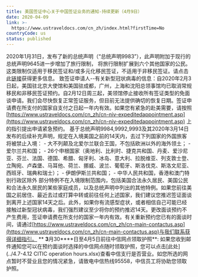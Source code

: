 ```yaml
---
title: 美国签证中心关于中国签证业务的通知-持续更新（4月9日）
date: 2020-04-09
link: >-
  https://www.ustraveldocs.com/cn_zh/index.html?firstTime=No
countryCode: us
status: published
---
```

2020年1月31日，发布了新的总统声明（“总统声明9983”），此声明附加于现行的总统声明9645进一步增加了旅行限制， 将旅行限制扩展到六个其他国家的公民。这类限制仅适用于移民签证和/或多元化移民签证，不适用于非移民签证。请点击此[链接](https://travel.state.gov/content/travel/en/us-visas/visa-information-resources/presidential-proclamation-archive/presidential-proclamation9645.html?wcmmode=disabled)获得更多信息。 致签证申请人\--有关新型冠状病毒的信息：自2020年2月3日起，美国驻北京大使馆和美国驻成都，广州，上海和沈阳总领事馆均已取消常规移民和非移民签证预约。自2月12日周三起，美领馆停止接收所有签证类型的免面谈申请。我们会尽快恢复正常签证服务，但目前无法提供确切的恢复日期。签证申请费在所支付的国家自支付之日起一年内有效。如果您有紧急的赴美需要，请按照[https://www.ustraveldocs.com/cn_zh/cn-niv-expeditedappointment.asp](https://www.ustraveldocs.com/cn_zh/cn-niv-expeditedappointment.asp) 上的指引提出申请紧急预约。 基于总统声明9984,9992,9993及其2020年3月14日发布的后续补充声明，规定在入境美国之前的14天内，去过下列国家的外国旅客将被禁止入境： \- 大不列颠及北爱尔兰联合王国，不包括欧洲以外的海外领土； \- 爱尔兰共和国； \- 26个申根国家（奥地利、比利时、捷克共和国、丹麦、爱沙尼亚、芬兰、法国、德国、希腊、匈牙利、冰岛、意大利、拉脱维亚、列支敦士登、立陶宛、卢森堡、马耳他、荷兰、挪威、波兰、葡萄牙、斯洛伐克、斯洛文尼亚、西班牙、瑞典和瑞士）； \- 伊朗伊斯兰共和国； \- 中华人民共和国，香港和澳门特别行政区除外 部分特例不在入境限制范围内，包括美国合法永久居民、美国公民和合法永久居民的某些家庭成员，以及总统声明中列出的其他特例。如果您前往美国之前居住、最近去过或打算中转或前往任何上述国家，我们建议您推迟签证面谈到离开上述国家14天之后。此外，如果你有流感型症状，或者相信自己可能已经接触过新型冠状病毒，我们强烈建议至少将你的预约推迟14天。更改面谈预约不产生费用，签证申请费在所支付的国家一年内有效。有关重新预约您已有的面谈时间，请通过[https://www.ustraveldocs.com/cn_zh/cn-main-contactus.asp](https://www.ustraveldocs.com/cn_zh/cn-main-contactus.asp)与我们联系获得详细指引。 ** ****3****月30****日至4月5日前往中信网点领取护照**: 如果您收到邮件通知您可以在预约面谈时选择的中信网点随时领取护照，您可以点击[此处](../4.7-4.12 CITIC operation hours.xlsx)查看中信支行是否营业。如您所选的网点暂时不营业且您的情况紧急，请致电中信热线95558，中信员工将协助您领取护照。
